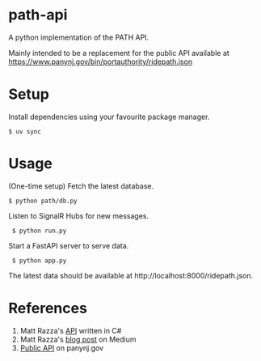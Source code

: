# path-api

A python implementation of the PATH API.

Mainly intended to be a replacement for the public API available at
https://www.panynj.gov/bin/portauthority/ridepath.json

# Setup

Install dependencies using your favourite package manager.

```console
$ uv sync
```

# Usage

(One-time setup) Fetch the latest database.

```console
$ python path/db.py
```

Listen to SignalR Hubs for new messages.

```console
 $ python run.py
```

Start a FastAPI server to serve data.

```console
 $ python app.py
```

The latest data should be available at http://localhost:8000/ridepath.json.

# References

1. Matt Razza's [API](https://github.com/mrazza/path-data) written in C#
1. Matt Razza's
   [blog post](https://medium.com/@mrazza/programmatic-path-real-time-arrival-data-5d0884ae1ad6)
   on Medium
1. [Public API](https://www.panynj.gov/bin/portauthority/ridepath.json) on
   panynj.gov
